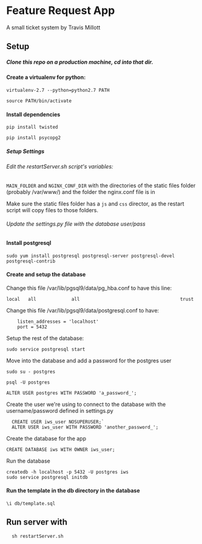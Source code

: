 # Feature Request App
 A small ticket system by Travis Millott

## Setup


##### Clone this repo on a production machine, cd into that dir.

#### Create a virtualenv for python:

  `virtualenv-2.7 --python=python2.7 PATH`
  
  `source PATH/bin/activate`


#### Install dependencies

  `pip install twisted`

  `pip install psycopg2`


##### Setup Settings
###### Edit the restartServer.sh script's variables:

`MAIN_FOLDER` and `NGINX_CONF_DIR` with the directories of the static files folder (probably /var/www/) and the folder the nginx.conf file is in

Make sure the static files folder has a `js` and `css` director, as the restart script will copy files to those folders.

###### Update the settings.py file with the database user/pass


#### Install postgresql

  `sudo yum install postgresql postgresql-server postgresql-devel postgresql-contrib`


#### Create and setup the database

  Change this file /var/lib/pgsql9/data/pg_hba.conf to have this line:
  ```
local   all             all                                     trust
```
  Change this file /var/lib/pgsql9/data/postgresql.conf to have:
```
    listen_addresses = 'localhost'
    port = 5432
```
  Setup the rest of the database:
  
  ```
  sudo service postgresql start
  ```
  Move into the database and add a password for the postgres user
  ```
  sudo su - postgres
  ```
  ```
  psql -U postgres
  ```
  ```
  ALTER USER postgres WITH PASSWORD 'a_password_';
  ```

  Create the user we're using to connect to the database with the username/password defined in settings.py
  ```
    CREATE USER iws_user NOSUPERUSER;`
    ALTER USER iws_user WITH PASSWORD 'another_password_';
  ```
  Create the database for the app
  ```
  CREATE DATABASE iws WITH OWNER iws_user;
  ```
  Run the database
  ```
  createdb -h localhost -p 5432 -U postgres iws
  sudo service postgresql initdb
  ```

#### Run the template in the db directory in the database

  ```
  \i db/template.sql
  ```
  


## Run server with 
```
  sh restartServer.sh
```
